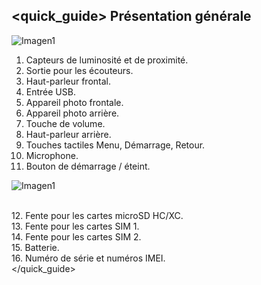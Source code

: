 ## <quick_guide> Présentation générale

![Imagen1](http://static.energysistem.com/images/manuals/39530/535565e5544ec.jpg)

1. Capteurs de luminosité et de proximité.
2. Sortie pour les écouteurs.
3. Haut-parleur frontal.
4. Entrée USB.
5. Appareil photo frontale.
6. Appareil photo arrière.
7. Touche de volume.
8. Haut-parleur arrière.
9. Touches tactiles Menu, Démarrage, Retour.
10. Microphone.
11. Bouton de démarrage / éteint.

![Imagen1](http://static.energysistem.com/images/manuals/39530/535565f242a11.jpg)

<br>12. Fente pour les cartes microSD HC/XC.<br>13. Fente pour les cartes SIM 1.<br>14. Fente pour les cartes SIM 2.<br>15. Batterie.<br> 16. Numéro de série et numéros IMEI.<br>
</quick_guide>
